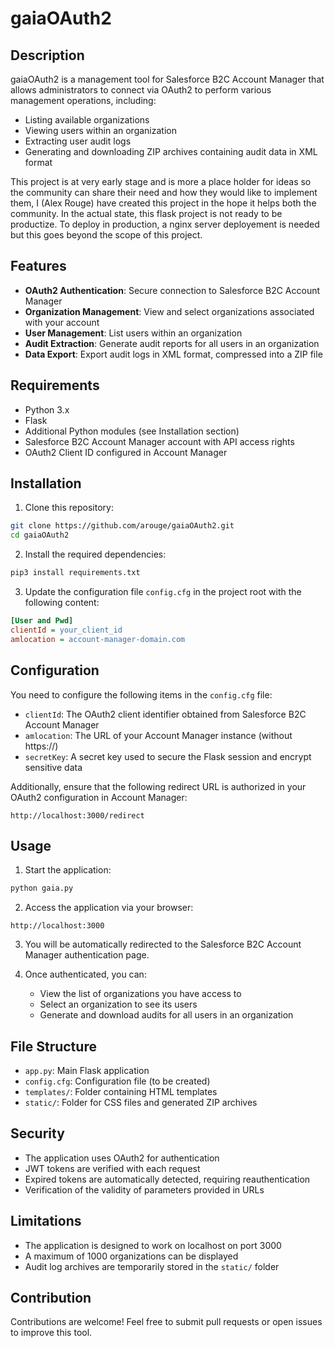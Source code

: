 # gaiaOAuth2

## Description
gaiaOAuth2 is a management tool for Salesforce B2C Account Manager that allows administrators to connect via OAuth2 to perform various management operations, including:

- Listing available organizations
- Viewing users within an organization
- Extracting user audit logs
- Generating and downloading ZIP archives containing audit data in XML format

This project is at very early stage and is more a place holder for ideas so the community can share their need and how they would like to implement them, I (Alex Rouge) have created this project in the hope it helps both the community. In the actual state, this flask project is not ready to be productize. To deploy in production, a nginx server deployement is needed but this goes beyond the scope of this project.

## Features

- **OAuth2 Authentication**: Secure connection to Salesforce B2C Account Manager
- **Organization Management**: View and select organizations associated with your account
- **User Management**: List users within an organization
- **Audit Extraction**: Generate audit reports for all users in an organization
- **Data Export**: Export audit logs in XML format, compressed into a ZIP file

## Requirements

- Python 3.x
- Flask
- Additional Python modules (see Installation section)
- Salesforce B2C Account Manager account with API access rights
- OAuth2 Client ID configured in Account Manager

## Installation

1. Clone this repository:
```bash
git clone https://github.com/arouge/gaiaOAuth2.git
cd gaiaOAuth2
```

2. Install the required dependencies:
```bash
pip3 install requirements.txt 
```

3. Update the configuration file `config.cfg` in the project root with the following content:
```ini
[User and Pwd]
clientId = your_client_id
amlocation = account-manager-domain.com
```

## Configuration

You need to configure the following items in the `config.cfg` file:

- `clientId`: The OAuth2 client identifier obtained from Salesforce B2C Account Manager
- `amlocation`: The URL of your Account Manager instance (without https://)
- `secretKey`: A secret key used to secure the Flask session and encrypt sensitive data

Additionally, ensure that the following redirect URL is authorized in your OAuth2 configuration in Account Manager:
```
http://localhost:3000/redirect
```

## Usage

1. Start the application:
```bash
python gaia.py
```

2. Access the application via your browser:
```
http://localhost:3000
```

3. You will be automatically redirected to the Salesforce B2C Account Manager authentication page.

4. Once authenticated, you can:
   - View the list of organizations you have access to
   - Select an organization to see its users
   - Generate and download audits for all users in an organization

## File Structure

- `app.py`: Main Flask application
- `config.cfg`: Configuration file (to be created)
- `templates/`: Folder containing HTML templates
- `static/`: Folder for CSS files and generated ZIP archives

## Security

- The application uses OAuth2 for authentication
- JWT tokens are verified with each request
- Expired tokens are automatically detected, requiring reauthentication
- Verification of the validity of parameters provided in URLs

## Limitations

- The application is designed to work on localhost on port 3000
- A maximum of 1000 organizations can be displayed
- Audit log archives are temporarily stored in the `static/` folder

## Contribution

Contributions are welcome! Feel free to submit pull requests or open issues to improve this tool.
